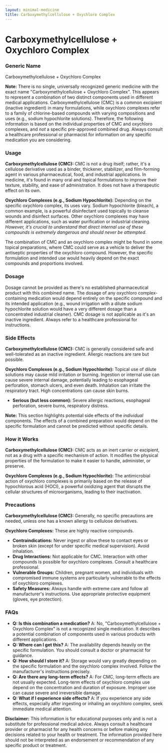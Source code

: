 ```yaml
---
layout: minimal-medicine
title: Carboxymethylcellulose + Oxychloro Complex
---
```


# Carboxymethylcellulose + Oxychloro Complex
### Generic Name
Carboxymethylcellulose + Oxychloro Complex

**Note:**  There is no single, universally recognized generic medicine with the exact name "Carboxymethylcellulose + Oxychloro Complex". This appears to represent a combination of two distinct components used in different medical applications.  Carboxymethylcellulose (CMC) is a common excipient (inactive ingredient) in many formulations, while oxychloro complexes refer to a family of chlorine-based compounds with varying compositions and uses (e.g., sodium hypochlorite solutions).  Therefore, the following information is based on the individual properties of CMC and oxychloro complexes, and *not* a specific pre-approved combined drug.  Always consult a healthcare professional or pharmacist for information on any specific medication you are considering.


### Usage

**Carboxymethylcellulose (CMC):** CMC is not a drug itself; rather, it's a cellulose derivative used as a binder, thickener, stabilizer, and film-forming agent in various pharmaceutical, food, and industrial applications. In medicine, it's found in many oral and topical formulations to improve their texture, stability, and ease of administration.  It does not have a therapeutic effect on its own.

**Oxychloro Complexes (e.g., Sodium Hypochlorite):**  Depending on the specific oxychloro complex, its uses vary. Sodium hypochlorite (bleach), a common example, is a powerful disinfectant used topically to cleanse wounds and disinfect surfaces.  Other oxychloro complexes may have different applications, such as water purification or industrial cleaning.  *However, it's crucial to understand that direct internal use of these compounds is extremely dangerous and should never be attempted*.

The combination of CMC and an oxychloro complex might be found in some topical preparations, where CMC could serve as a vehicle to deliver the antiseptic properties of the oxychloro compound.  However, the specific formulation and intended use would heavily depend on the exact compounds and proportions involved.


### Dosage

Dosage cannot be provided as there's no established pharmaceutical product with this combined name. The dosage of any oxychloro complex-containing medication would depend entirely on the specific compound and its intended application (e.g., wound irrigation with a dilute sodium hypochlorite solution would have a very different dosage than a concentrated industrial cleaner). CMC dosage is not applicable as it's an inactive ingredient.  Always refer to a healthcare professional for instructions.

### Side Effects

**Carboxymethylcellulose (CMC):** CMC is generally considered safe and well-tolerated as an inactive ingredient. Allergic reactions are rare but possible.

**Oxychloro Complexes (e.g., Sodium Hypochlorite):**  Topical use of dilute solutions may cause mild irritation or burning.  Ingestion or internal use can cause severe internal damage, potentially leading to esophageal perforation, stomach ulcers, and even death.  Inhalation can irritate the respiratory tract.  High concentrations can cause skin burns.

* **Serious (but less common):** Severe allergic reactions, esophageal perforation, severe burns, respiratory distress.

**Note:**  This section highlights potential side effects of the *individual* components.  The effects of a combined preparation would depend on the specific formulation and cannot be predicted without specific details.



### How it Works

**Carboxymethylcellulose (CMC):** CMC acts as an inert carrier or excipient, not as a drug with a specific mechanism of action. It modifies the physical properties of the formulation to make it easier to handle, administer, or preserve.

**Oxychloro Complexes (e.g., Sodium Hypochlorite):**  The antimicrobial action of oxychloro complexes is primarily based on the release of hypochlorous acid (HOCl), a powerful oxidizing agent that disrupts the cellular structures of microorganisms, leading to their inactivation.


### Precautions

**Carboxymethylcellulose (CMC):**  Generally, no specific precautions are needed, unless one has a known allergy to cellulose derivatives.

**Oxychloro Complexes:**  These are highly reactive compounds.

* **Contraindications:**  Never ingest or allow these to contact eyes or broken skin (except for under specific medical supervision). Avoid inhalation.
* **Drug Interactions:** Not applicable for CMC.  Interaction with other compounds is possible for oxychloro complexes.  Consult a healthcare professional.
* **Vulnerable Groups:** Children, pregnant women, and individuals with compromised immune systems are particularly vulnerable to the effects of oxychloro complexes.
* **Safety Measures:**  Always handle with extreme care and follow all manufacturer's instructions.  Use appropriate protective equipment (gloves, eye protection).



### FAQs

* **Q: Is this combination a medication?**  A: No, "Carboxymethylcellulose + Oxychloro Complex" is not a recognized single medication. It describes a potential combination of components used in various products with different applications.
* **Q: Where can I get this?** A: The availability depends heavily on the specific formulation. You should consult a doctor or pharmacist for guidance.
* **Q: How should I store it?** A: Storage would vary greatly depending on the specific formulation and the oxychloro complex involved. Follow the manufacturer's instructions precisely.
* **Q: Are there any long-term effects?** A: For CMC, long-term effects are not usually expected. Long-term effects of oxychloro complex use depend on the concentration and duration of exposure. Improper use can cause severe and irreversible damage.
* **Q: What if I experience side effects?** A: If you experience any side effects, especially after ingesting or inhaling an oxychloro complex, seek immediate medical attention.



**Disclaimer:** This information is for educational purposes only and is not a substitute for professional medical advice.  Always consult a healthcare provider or pharmacist for any health concerns or before making any decisions related to your health or treatment. The information provided here should not be interpreted as an endorsement or recommendation of any specific product or treatment.
